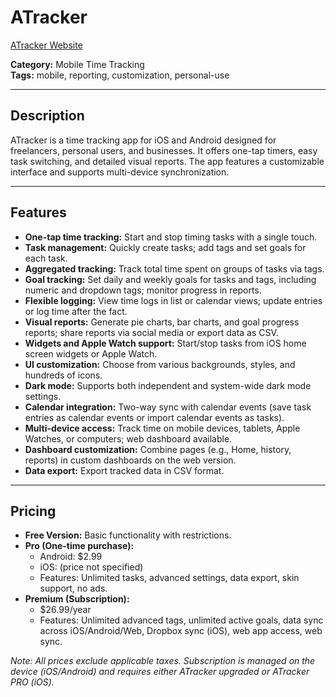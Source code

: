 # ATracker

[ATracker Website](https://www.wonderapps.se/ATracker/home.html)

**Category:** Mobile Time Tracking  
**Tags:** mobile, reporting, customization, personal-use

---

## Description
ATracker is a time tracking app for iOS and Android designed for freelancers, personal users, and businesses. It offers one-tap timers, easy task switching, and detailed visual reports. The app features a customizable interface and supports multi-device synchronization.

---

## Features
- **One-tap time tracking:** Start and stop timing tasks with a single touch.
- **Task management:** Quickly create tasks; add tags and set goals for each task.
- **Aggregated tracking:** Track total time spent on groups of tasks via tags.
- **Goal tracking:** Set daily and weekly goals for tasks and tags, including numeric and dropdown tags; monitor progress in reports.
- **Flexible logging:** View time logs in list or calendar views; update entries or log time after the fact.
- **Visual reports:** Generate pie charts, bar charts, and goal progress reports; share reports via social media or export data as CSV.
- **Widgets and Apple Watch support:** Start/stop tasks from iOS home screen widgets or Apple Watch.
- **UI customization:** Choose from various backgrounds, styles, and hundreds of icons.
- **Dark mode:** Supports both independent and system-wide dark mode settings.
- **Calendar integration:** Two-way sync with calendar events (save task entries as calendar events or import calendar events as tasks).
- **Multi-device access:** Track time on mobile devices, tablets, Apple Watches, or computers; web dashboard available.
- **Dashboard customization:** Combine pages (e.g., Home, history, reports) in custom dashboards on the web version.
- **Data export:** Export tracked data in CSV format.

---

## Pricing
- **Free Version:** Basic functionality with restrictions.
- **Pro (One-time purchase):**
  - Android: $2.99
  - iOS: (price not specified)
  - Features: Unlimited tasks, advanced settings, data export, skin support, no ads.
- **Premium (Subscription):**
  - $26.99/year
  - Features: Unlimited advanced tags, unlimited active goals, data sync across iOS/Android/Web, Dropbox sync (iOS), web app access, web sync.

*Note: All prices exclude applicable taxes. Subscription is managed on the device (iOS/Android) and requires either ATracker upgraded or ATracker PRO (iOS).*
